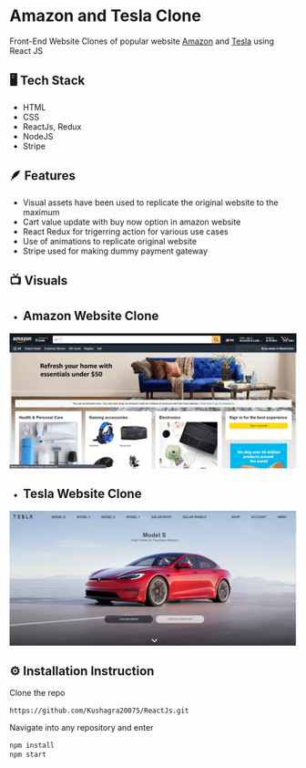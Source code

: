 # Amazon and Tesla Clone

Front-End Website Clones of popular website [Amazon](https://www.amazon.in/) and [Tesla](https://www.tesla.com/) using React JS



## 🖥️ Tech Stack

- HTML
- CSS
- ReactJs, Redux
- NodeJS
- Stripe

## 🪶 Features

- Visual assets have been used to replicate the original website to the maximum
- Cart value update with buy now option in amazon website
- React Redux for trigerring action for various use cases
- Use of animations to replicate original website
- Stripe used for making dummy payment gateway

## 📺 Visuals

- ## Amazon Website Clone
![HOMEPAGE](amazon_homepage.png)

- ## Tesla Website Clone
![HOMEPAGE](tesla_homepage.png)


## ⚙️ Installation Instruction


Clone the repo
 ```
https://github.com/Kushagra20075/ReactJs.git
 ```

Navigate into any repository and enter
 ```
npm install
npm start
 ```